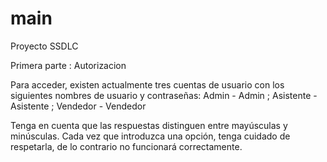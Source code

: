 # main
Proyecto SSDLC

Primera parte : Autorizacion

Para acceder, existen actualmente tres cuentas de usuario con los siguientes nombres de usuario y contraseñas: Admin - Admin ; Asistente - Asistente ; Vendedor - Vendedor

Tenga en cuenta que las respuestas distinguen entre mayúsculas y minúsculas. Cada vez que introduzca una opción, tenga cuidado de respetarla, de lo contrario no funcionará correctamente. 
